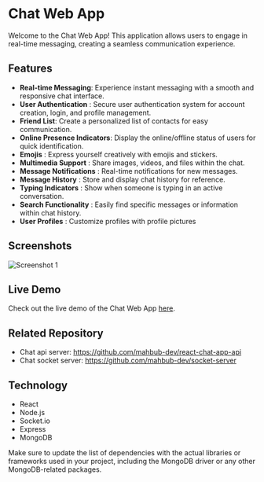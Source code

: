 # Chat Web App

Welcome to the Chat Web App! This application allows users to engage in real-time messaging, creating a seamless communication experience.

## Features

- **Real-time Messaging**: Experience instant messaging with a smooth and responsive chat interface.
- **User Authentication** : Secure user authentication system for account creation, login, and profile management.
- **Friend List**: Create a personalized list of contacts for easy communication.
- **Online Presence Indicators**: Display the online/offline status of users for quick identification.
- **Emojis** : Express yourself creatively with emojis and stickers.
- **Multimedia Support** : Share images, videos, and files within the chat.
- **Message Notifications** : Real-time notifications for new messages.
- **Message History** : Store and display chat history for reference.
- **Typing Indicators** : Show when someone is typing in an active conversation.
- **Search Functionality** : Easily find specific messages or information within chat history.
- **User Profiles** : Customize profiles with profile pictures


## Screenshots
![Screenshot 1](https://awesomescreenshot.s3.amazonaws.com/image/2935821/39903678-aeb9acb57919c2a6cd1fa0656195c331.png?X-Amz-Algorithm=AWS4-HMAC-SHA256&X-Amz-Credential=AKIAJSCJQ2NM3XLFPVKA%2F20230517%2Fus-east-1%2Fs3%2Faws4_request&X-Amz-Date=20230517T040904Z&X-Amz-Expires=28800&X-Amz-SignedHeaders=host&X-Amz-Signature=37066eaba129366b8d45615d6271615f5b3c2359cf56d3c51610b00d1dc3cb2b)

 ## Live Demo
Check out the live demo of the Chat Web App [here](https://react-chat-app-he2w.vercel.app/).

 ## Related Repository
 - Chat api server: https://github.com/mahbub-dev/react-chat-app-api
 - Chat socket server: https://github.com/mahbub-dev/socket-server


## Technology

- React
- Node.js
- Socket.io
- Express
- MongoDB

Make sure to update the list of dependencies with the actual libraries or frameworks used in your project, including the MongoDB driver or any other MongoDB-related packages.



